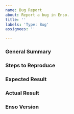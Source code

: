 ```yaml
---
name: Bug Report
about: Report a bug in Enso.
title: ''
labels: 'Type: Bug'
assignees: ''

---
```


<!--
Please ensure that you are running the latest version of Enso before reporting 
the bug! It may have been fixed since.
-->

### General Summary
<!--
- Please include a high-level description of your bug here.
-->

### Steps to Reproduce
<!--
Please list the reproduction steps for your bug. For example:

1. Launch the enso interpreter in server mode `enso --server --socket:8080`.
2. Send it a message as follows, where `path/to/project` doesn't exist.

```json
{
    message-type: "load-project",
    load-project: {
        path: "path/to/project"
    }
    ...
}
```
3. Observe that the compiler crashes.
-->

### Expected Result
<!--
- A description of the results you expected from the reproduction steps.
-->

### Actual Result
<!--
- A description of what actually happens when you run these steps.
- Please include any error output if relevant.
-->

### Enso Version
<!--
- Please include the output of `enso --version`.

For example:
```
Enso Compiler and Runtime
Version:    0.0.1
Built with: scala-2.13.3 for GraalVM 20.1.0
Built from: main @ 919ffbdfacc44cc35a1b38f1bad5b573acdbe358
Running on: OpenJDK 64-Bit Server VM, GraalVM Community, JDK 11.0.7+10-jvmci-20.1-b02
            Linux 4.15.0-108-generic (amd64)
```
-->
